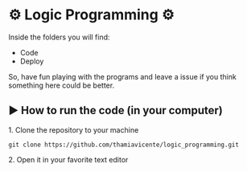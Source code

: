 # :gear: Logic Programming :gear:

<p>Inside the folders you will find:</p>

- Code
- Deploy

<p>So, have fun playing with the programs and leave a issue if you think something here could be better.</p>

## :arrow_forward: How to run the code (in your computer)
<p>1. Clone the repository to your machine</p>

```
git clone https://github.com/thamiavicente/logic_programming.git
```
<p>2. Open it in your favorite text editor</p>
